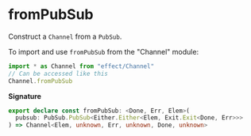 # fromPubSub

Construct a `Channel` from a `PubSub`.

To import and use `fromPubSub` from the "Channel" module:

```ts
import * as Channel from "effect/Channel"
// Can be accessed like this
Channel.fromPubSub
```

**Signature**

```ts
export declare const fromPubSub: <Done, Err, Elem>(
  pubsub: PubSub.PubSub<Either.Either<Elem, Exit.Exit<Done, Err>>>
) => Channel<Elem, unknown, Err, unknown, Done, unknown>
```
